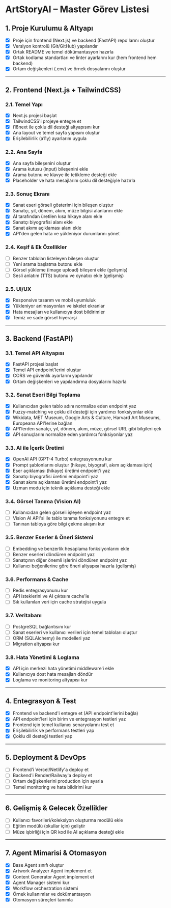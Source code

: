 # ArtStoryAI – Master Görev Listesi

## 1. Proje Kurulumu & Altyapı

- [x] Proje için frontend (Next.js) ve backend (FastAPI) repo'larını oluştur
- [x] Versiyon kontrolü (Git/GitHub) yapılandır
- [x] Ortak README ve temel dökümantasyon hazırla
- [x] Ortak kodlama standartları ve linter ayarlarını kur (hem frontend hem backend)
- [x] Ortam değişkenleri (.env) ve örnek dosyalarını oluştur

---

## 2. Frontend (Next.js + TailwindCSS)

### 2.1. Temel Yapı

- [x] Next.js projesi başlat
- [x] TailwindCSS'i projeye entegre et
- [x] i18next ile çoklu dil desteği altyapısını kur
- [x] Ana layout ve temel sayfa yapısını oluştur
- [x] Erişilebilirlik (a11y) ayarlarını uygula

### 2.2. Ana Sayfa

- [x] Ana sayfa bileşenini oluştur
- [x] Arama kutusu (input) bileşenini ekle
- [x] Arama butonu ve klavye ile tetikleme desteği ekle
- [x] Placeholder ve hata mesajlarını çoklu dil desteğiyle hazırla

### 2.3. Sonuç Ekranı

- [x] Sanat eseri görseli gösterimi için bileşen oluştur
- [x] Sanatçı, yıl, dönem, akım, müze bilgisi alanlarını ekle
- [x] AI tarafından üretilen kısa hikaye alanı ekle
- [x] Sanatçı biyografisi alanı ekle
- [x] Sanat akımı açıklaması alanı ekle
- [x] API'den gelen hata ve yükleniyor durumlarını yönet

### 2.4. Keşif & Ek Özellikler

- [ ] Benzer tabloları listeleyen bileşen oluştur
- [ ] Yeni arama başlatma butonu ekle
- [ ] Görsel yükleme (image upload) bileşeni ekle (gelişmiş)
- [ ] Sesli anlatım (TTS) butonu ve oynatıcı ekle (gelişmiş)

### 2.5. UI/UX

- [x] Responsive tasarım ve mobil uyumluluk
- [x] Yükleniyor animasyonları ve iskelet ekranlar
- [x] Hata mesajları ve kullanıcıya dost bildirimler
- [x] Temiz ve sade görsel hiyerarşi

---

## 3. Backend (FastAPI)

### 3.1. Temel API Altyapısı

- [x] FastAPI projesi başlat
- [x] Temel API endpoint'lerini oluştur
- [x] CORS ve güvenlik ayarlarını yapılandır
- [x] Ortam değişkenleri ve yapılandırma dosyalarını hazırla

### 3.2. Sanat Eseri Bilgi Toplama

- [x] Kullanıcıdan gelen tablo adını normalize eden endpoint yaz
- [x] Fuzzy-matching ve çoklu dil desteği için yardımcı fonksiyonlar ekle
- [x] Wikidata, MET Museum, Google Arts & Culture, Harvard Art Museums, Europeana API'lerine bağlan
- [x] API'lerden sanatçı, yıl, dönem, akım, müze, görsel URL gibi bilgileri çek
- [x] API sonuçlarını normalize eden yardımcı fonksiyonlar yaz

### 3.3. AI ile İçerik Üretimi

- [x] OpenAI API (GPT-4 Turbo) entegrasyonunu kur
- [x] Prompt şablonlarını oluştur (hikaye, biyografi, akım açıklaması için)
- [x] Eser açıklaması (hikaye) üretimi endpoint'i yaz
- [x] Sanatçı biyografisi üretimi endpoint'i yaz
- [x] Sanat akımı açıklaması üretimi endpoint'i yaz
- [x] Uzman modu için teknik açıklama desteği ekle

### 3.4. Görsel Tanıma (Vision AI)

- [ ] Kullanıcıdan gelen görseli işleyen endpoint yaz
- [ ] Vision AI API'si ile tablo tanıma fonksiyonunu entegre et
- [ ] Tanınan tabloya göre bilgi çekme akışını kur

### 3.5. Benzer Eserler & Öneri Sistemi

- [ ] Embedding ve benzerlik hesaplama fonksiyonlarını ekle
- [ ] Benzer eserleri döndüren endpoint yaz
- [ ] Sanatçının diğer önemli işlerini döndüren endpoint yaz
- [ ] Kullanıcı beğenilerine göre öneri altyapısı hazırla (gelişmiş)

### 3.6. Performans & Cache

- [ ] Redis entegrasyonunu kur
- [ ] API isteklerini ve AI çıktısını cache'le
- [ ] Sık kullanılan veri için cache stratejisi uygula

### 3.7. Veritabanı

- [ ] PostgreSQL bağlantısını kur
- [ ] Sanat eserleri ve kullanıcı verileri için temel tabloları oluştur
- [ ] ORM (SQLAlchemy) ile modelleri yaz
- [ ] Migration altyapısı kur

### 3.8. Hata Yönetimi & Loglama

- [x] API için merkezi hata yönetimi middleware'i ekle
- [x] Kullanıcıya dost hata mesajları döndür
- [x] Loglama ve monitoring altyapısı kur

---

## 4. Entegrasyon & Test

- [x] Frontend ve backend'i entegre et (API endpoint'lerini bağla)
- [x] API endpoint'leri için birim ve entegrasyon testleri yaz
- [x] Frontend için temel kullanıcı senaryolarını test et
- [x] Erişilebilirlik ve performans testleri yap
- [x] Çoklu dil desteği testleri yap

---

## 5. Deployment & DevOps

- [ ] Frontend'i Vercel/Netlify'a deploy et
- [ ] Backend'i Render/Railway'a deploy et
- [ ] Ortam değişkenlerini production için ayarla
- [ ] Temel monitoring ve hata bildirimi kur

---

## 6. Gelişmiş & Gelecek Özellikler

- [ ] Kullanıcı favorileri/koleksiyon oluşturma modülü ekle
- [ ] Eğitim modülü (okullar için) geliştir
- [ ] Müze işbirliği için QR kod ile AI açıklama desteği ekle

---

## 7. Agent Mimarisi & Otomasyon

- [x] Base Agent sınıfı oluştur
- [x] Artwork Analyzer Agent implement et
- [x] Content Generator Agent implement et
- [x] Agent Manager sistemi kur
- [x] Workflow orchestration sistemi
- [x] Örnek kullanımlar ve dokümantasyon
- [x] Otomasyon süreçleri tanımla
